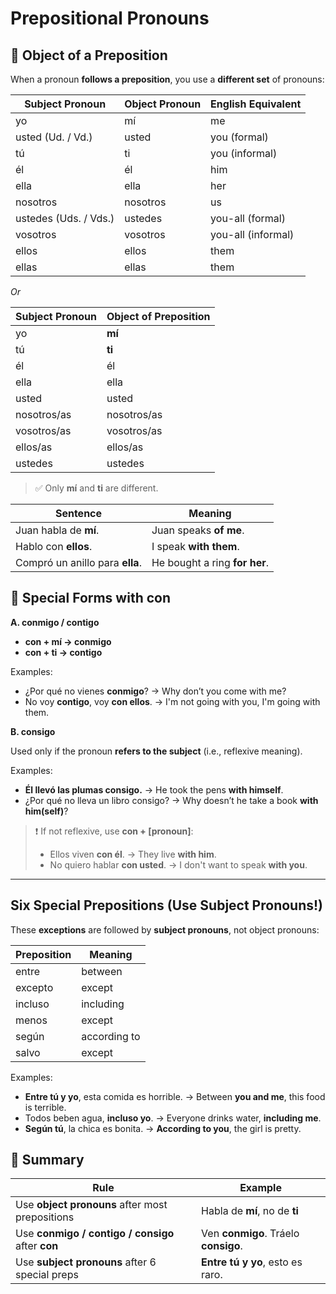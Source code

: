 # Prepositional Pronouns

## 🎯 Object of a Preposition

When a pronoun **follows a preposition**, you use a **different set** of pronouns:

| Subject Pronoun       | Object Pronoun | English Equivalent |
| --------------------- | -------------- | ------------------ |
| yo                    | mí             | me                 |
| usted (Ud. / Vd.)     | usted          | you (formal)       |
| tú                    | ti             | you (informal)     |
| él                    | él             | him                |
| ella                  | ella           | her                |
| nosotros              | nosotros       | us                 |
| ustedes (Uds. / Vds.) | ustedes        | you-all (formal)   |
| vosotros              | vosotros       | you-all (informal) |
| ellos                 | ellos          | them               |
| ellas                 | ellas          | them               |

*Or*

| Subject Pronoun | Object of Preposition |
| --------------- | --------------------- |
| yo              | **mí**                |
| tú              | **ti**                |
| él              | él                    |
| ella            | ella                  |
| usted           | usted                 |
| nosotros/as     | nosotros/as           |
| vosotros/as     | vosotros/as           |
| ellos/as        | ellos/as              |
| ustedes         | ustedes               |

> ✅ Only **mí** and **ti** are different.

| Sentence                        | Meaning                       |
| ------------------------------- | ----------------------------- |
| Juan habla de **mí**.           | Juan speaks **of me**.        |
| Hablo con **ellos**.            | I speak **with them**.        |
| Compró un anillo para **ella**. | He bought a ring **for her**. |

## 🧲 Special Forms with **con**

**A. conmigo / contigo**

- **con + mí → conmigo**
- **con + ti → contigo**

Examples:

- ¿Por qué no vienes **conmigo**?
  → Why don’t you come with me?
- No voy **contigo**, voy **con ellos**.
  → I'm not going with you, I'm going with them.

**B. consigo**

Used only if the pronoun **refers to the subject** (i.e., reflexive meaning).

Examples:

- **Él llevó las plumas consigo.**
  → He took the pens **with himself**.
- ¿Por qué no lleva un libro consigo?
  → Why doesn’t he take a book **with him(self)**?

> ❗ If not reflexive, use **con + [pronoun]**:
>
> - Ellos viven **con él**.
>   → They live **with him**.
> - No quiero hablar **con usted**.
>   → I don't want to speak **with you**.

---

## Six Special Prepositions (Use Subject Pronouns!)

These **exceptions** are followed by **subject pronouns**, not object pronouns:

| Preposition | Meaning      |
| ----------- | ------------ |
| entre       | between      |
| excepto     | except       |
| incluso     | including    |
| menos       | except       |
| según       | according to |
| salvo       | except       |

Examples:

- **Entre tú y yo**, esta comida es horrible.
  → Between **you and me**, this food is terrible.
- Todos beben agua, **incluso yo**.
  → Everyone drinks water, **including me**.
- **Según tú**, la chica es bonita.
  → **According to you**, the girl is pretty.

## 🧠 Summary

| Rule                                              | Example                              |
| ------------------------------------------------- | ------------------------------------ |
| Use **object pronouns** after most prepositions   | Habla de **mí**, no de **ti**        |
| Use **conmigo / contigo / consigo** after **con** | Ven **conmigo**. Tráelo **consigo**. |
| Use **subject pronouns** after 6 special preps    | **Entre tú y yo**, esto es raro.     |


